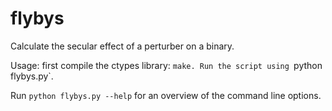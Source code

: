 # flybys
Calculate the secular effect of a perturber on a binary. 

Usage: first compile the ctypes library: `make. Run the script using `python flybys.py`. 

Run `python flybys.py --help` for an overview of the command line options.
